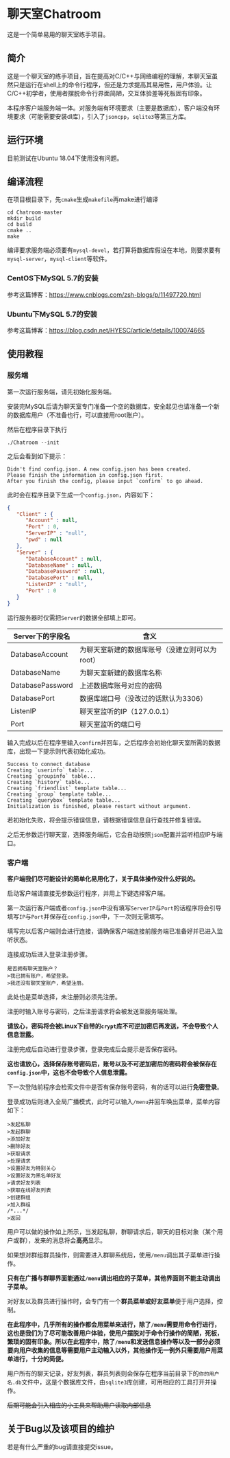 # 聊天室Chatroom

这是一个简单易用的聊天室练手项目。

## 简介

这是一个聊天室的练手项目，旨在提高对C/C++与网络编程的理解，本聊天室虽然只是运行在shell上的命令行程序，但还是力求提高其易用性，用户体验。让C/C++初学者，使用者摆脱命令行界面简陋，交互体验差等死板固有印象。

本程序客户端服务端一体。对服务端有环境要求（主要是数据库），客户端没有环境要求（可能需要安装dl库），引入了`jsoncpp`，`sqlite3`等第三方库。

## 运行环境

目前测试在Ubuntu 18.04下使用没有问题。

## 编译流程

在项目根目录下，先`cmake`生成`makefile`再make进行编译

```shell
cd Chatroom-master
mkdir build
cd build
cmake ..
make
```

编译要求服务端必须要有`mysql-devel`，若打算将数据库假设在本地，则要求要有`mysql-server`，`mysql-client`等软件。

### CentOS下MySQL 5.7的安装

参考这篇博客：https://www.cnblogs.com/zsh-blogs/p/11497720.html

### Ubuntu下MySQL 5.7的安装

参考这篇博客：https://blog.csdn.net/HYESC/article/details/100074665

## 使用教程

### 服务端

第一次运行服务端，请先初始化服务端。

安装完MySQL后请为聊天室专门准备一个空的数据库，安全起见也请准备一个新的数据库用户（不准备也行，可以直接用root账户）。

然后在程序目录下执行

```shell
./Chatroom --init
```

之后会看到如下提示：

```
Didn't find config.json. A new config.json has been created.
Please finish the information in config.json first.
After you finish the config, please input `confirm` to go ahead.
```

此时会在程序目录下生成一个`config.json`，内容如下：

```json
{
   "Client" : {
      "Account" : null,
      "Port" : 0,
      "ServerIP" : "null",
      "pwd" : null
   },
   "Server" : {
      "DatabaseAccount" : null,
      "DatabaseName" : null,
      "DatabasePassword" : null,
      "DatabasePort" : null,
      "ListenIP" : "null",
      "Port" : 0
   }
}
```

运行服务器时仅需把`Server`的数据全部填上即可。

| Server下的字段名 | 含义                                           |
| ---------------- | ---------------------------------------------- |
| DatabaseAccount  | 为聊天室新建的数据库账号（没建立则可以为root） |
| DatabaseName     | 为聊天室新建的数据库名称                       |
| DatabasePassword | 上述数据库账号对应的密码                       |
| DatabasePort     | 数据库端口号（没改过的话默认为3306）           |
| ListenIP         | 聊天室监听的IP（127.0.0.1）                    |
| Port             | 聊天室监听的端口号                             |

输入完成以后在程序里输入`confirm`并回车，之后程序会初始化聊天室所需的数据库，出现一下提示则代表初始化成功。

```
Success to connect database
Creating `userinfo` table...
Creating `groupinfo` table...
Creating `history` table...
Creating `friendlist` template table...
Creating `group` template table...
Creating `querybox` template table...
Initialization is finished, please restart without argument.
```

若初始化失败，将会提示错误信息，请根据错误信息自行查找并修复错误。

之后无参数运行聊天室，选择服务端后，它会自动按照`json`配置并监听相应IP与端口。

### 客户端

**客户端我们尽可能设计的简单化易用化了，关于具体操作没什么好说的。**

启动客户端请直接无参数运行程序，并用上下键选择客户端。

第一次运行客户端或者`config.json`中没有填写`ServerIP`与`Port`的话程序将会引导填写`IP`与`Port`并保存在`config.json`中，下一次则无需填写。

填写完以后客户端则会进行连接，请确保客户端连接前服务端已准备好并已进入监听状态。

连接成功后进入登录注册步骤。

```
是否拥有聊天室账户？
>我已拥有账户，希望登录。
>我还没有聊天室账户，希望注册。
```

此处也是菜单选择，未注册则必须先注册。

注册时输入账号与密码，之后注册请求将会被发送至服务端处理。

**请放心，密码将会被Linux下自带的`crypt`库不可逆加密后再发送，不会导致个人信息泄露。**

注册完成后自动进行登录步骤，登录完成后会提示是否保存密码。

**这也请放心，选择保存账号密码后，账号以及不可逆加密后的密码将会被保存在`config.json`中，这也不会导致个人信息泄露。**

下一次登陆前程序会检索文件中是否有保存账号密码，有的话可以进行**免密登录**。

登录成功后则进入全局广播模式，此时可以输入`/menu`并回车唤出菜单，菜单内容如下：

```
>发起私聊
>发起群聊
>添加好友
>删除好友
>获取请求
>处理请求
>设置好友为特别关心
>设置好友为黑名单好友
>请求好友列表
>获取在线好友列表
>创建群组
>加入群组
/*...*/
>返回
```

用户可以做的操作如上所示，当发起私聊，群聊请求后，聊天的目标对象（某个用户或群），发来的消息将会**高亮**显示。

如果想对群组群员操作，则需要进入群聊系统后，使用`/menu`调出其子菜单进行操作。

**只有在广播与群聊界面能通过`/menu`调出相应的子菜单，其他界面则不能主动调出子菜单。**

对好友以及群员进行操作时，会专门有一个**群员菜单或好友菜单**便于用户选择，控制。

**在此程序中，几乎所有的操作都会用菜单来进行，除了`/menu`需要用命令行进行，这也是我们为了尽可能改善用户体验，使用户摆脱对于命令行操作的简陋，死板，繁琐的固有印象。所以在此程序中，除了`/menu`和发送信息操作等以及一部分必须要向用户收集的信息等需要用户主动输入以外，其他操作无一例外只需要用户用菜单进行，十分的简便。**

用户所有的聊天记录，好友列表，群员列表则会保存在程序当前目录下的`你的用户名.db`文件中，这是个数据库文件，由`sqlite3`库创建，可用相应的工具打开并操作。

~~后期可能会引入相应的小工具来帮助用户读取内部信息~~

## 关于Bug以及该项目的维护

若是有什么严重的bug请直接提交issue。

